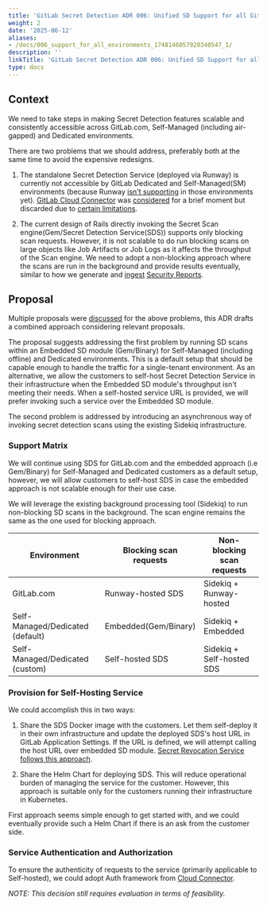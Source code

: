 ```yaml
---
title: 'GitLab Secret Detection ADR 006: Unified SD Support for all GitLab Environments'
weight: 2
date: '2025-06-12'
aliases:
- /docs/006_support_for_all_environments_1748146057920340547_1/
description: ''
linkTitle: 'GitLab Secret Detection ADR 006: Unified SD Support for all GitLab Environments'
type: docs
---
```


## Context

We need to take steps in making Secret Detection features scalable and consistently accessible across GitLab.com, Self-Managed (including air-gapped) and Dedicated environments.

There are two problems that we should address, preferably both at the same time to avoid the expensive redesigns.
      
1. The standalone Secret Detection Service (deployed via Runway) is currently not accessible by GitLab Dedicated and Self-Managed(SM) environments (because Runway [isn't supporting](https://docs.runway.gitlab.com/reference/blueprints/runway-satellite-services-vision/) in those environments yet). [GitLab Cloud Connector](https://docs.gitlab.com/development/cloud_connector/) was [considered](https://gitlab.com/gitlab-org/gitlab/-/work_items/525472) for a brief moment but discarded due to [certain limitations](https://gitlab.com/gitlab-org/gitlab/-/work_items/525472#note_2418504073).
     
2. The current design of Rails directly invoking the Secret Scan engine(Gem/Secret Detection Service(SDS)) supports only blocking scan requests. However, it is not scalable to do run blocking scans on large objects like Job Artifacts or Job Logs as it affects the throughput of the Scan engine. We need to adopt a non-blocking approach where the scans are run in the background and provide results eventually, similar to how we generate and [ingest](https://docs.gitlab.com/development/sec/security_report_ingestion_overview/#vulnerability-creation-from-security-reports) [Security Reports](https://docs.gitlab.com/development/integrations/secure/#report).

## Proposal

Multiple proposals were [discussed](https://gitlab.com/gitlab-org/gitlab/-/work_items/525472#note_2418504073) for the above problems, this ADR drafts a combined approach considering relevant proposals.

The proposal suggests addressing the first problem by running SD scans within an Embedded SD module (Gem/Binary) for Self-Managed (including offline) and Dedicated environments. This is a default setup that should be capable enough to handle the traffic for a single-tenant environment. As an alternative, we allow the customers to self-host Secret Detection Service in their infrastructure when the Embedded SD module's throughput isn't meeting their needs. When a self-hosted service URL is provided, we will prefer invoking such a service over the Embedded SD module.

The second problem is addressed by introducing an asynchronous way of invoking secret detection scans using the existing Sidekiq infrastructure.

### Support Matrix

We will continue using SDS for GitLab.com and the embedded approach (i.e Gem/Binary) for Self-Managed and Dedicated customers as a default setup, however, we will allow customers to self-host SDS in case the embedded approach is not scalable enough for their use case.

We will leverage the existing background processing tool (Sidekiq) to run non-blocking SD scans in the background. The scan engine remains the same as the one used for blocking approach.

| Environment | Blocking scan requests | Non-blocking scan requests |
|-------------|------------------------|----------------------------|
| GitLab.com | Runway-hosted SDS | Sidekiq + Runway-hosted |
| Self-Managed/Dedicated (default) | Embedded(Gem/Binary) | Sidekiq + Embedded |
| Self-Managed/Dedicated (custom) | Self-hosted SDS | Sidekiq + Self-hosted SDS |

### Provision for Self-Hosting Service

We could accomplish this in two ways:

1. Share the SDS Docker image with the customers. Let them self-deploy it in their own infrastructure and update the deployed SDS's host URL in GitLab Application Settings. If the URL is defined, we will attempt calling the host URL over embedded SD module. [Secret Revocation Service follows this approach](https://gitlab.com/gitlab-org/gitlab/-/blob/a19707e9f4e137ef897a8ddb4361fa2894917f80/doc/user/application_security/secret_detection/post_processing.md#configure-gitlab-to-interface-with-revocationapi).

2. Share the Helm Chart for deploying SDS. This will reduce operational burden of managing the service for the customer. However, this approach is suitable only for the customers running their infrastructure in Kubernetes.

First approach seems simple enough to get started with, and we could eventually provide such a Helm Chart if there is an ask from the customer side.

### Service Authentication and Authorization

To ensure the authenticity of requests to the service (primarily applicable to Self-hosted), we could adopt Auth framework from [Cloud Connector](https://docs.gitlab.com/development/cloud_connector/).

_NOTE: This decision still requires evaluation in terms of feasibility._
